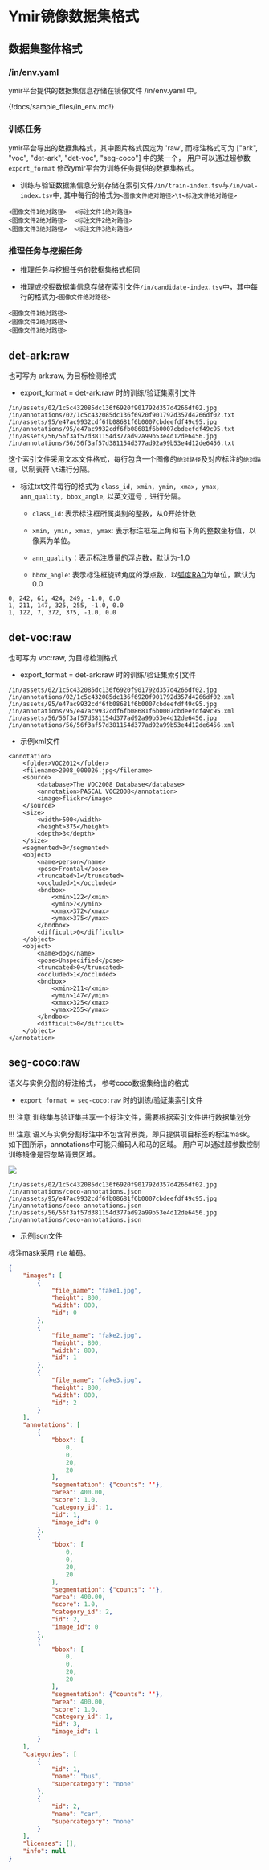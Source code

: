 # Ymir镜像数据集格式

## 数据集整体格式

### /in/env.yaml

ymir平台提供的数据集信息存储在镜像文件 /in/env.yaml 中。

{!docs/sample_files/in_env.md!}

### 训练任务

ymir平台导出的数据集格式，其中图片格式固定为 'raw', 而标注格式可为 ["ark", "voc", "det-ark", "det-voc", "seg-coco"] 中的某一个， 用户可以通过超参数 `export_format` 修改ymir平台为训练任务提供的数据集格式。


- 训练与验证数据集信息分别存储在索引文件`/in/train-index.tsv`与`/in/val-index.tsv`中, 其中每行的格式为`<图像文件绝对路径>\t<标注文件绝对路径>`

```
<图像文件1绝对路径>  <标注文件1绝对路径>
<图像文件2绝对路径>  <标注文件2绝对路径>
<图像文件3绝对路径>  <标注文件3绝对路径>
```

### 推理任务与挖掘任务

- 推理任务与挖掘任务的数据集格式相同

- 推理或挖掘数据集信息存储在索引文件`/in/candidate-index.tsv`中，其中每行的格式为`<图像文件绝对路径>`

```
<图像文件1绝对路径>
<图像文件2绝对路径>
<图像文件3绝对路径>
```

## det-ark:raw

也可写为 ark:raw, 为目标检测格式

- export_format = det-ark:raw 时的训练/验证集索引文件

```
/in/assets/02/1c5c432085dc136f6920f901792d357d4266df02.jpg      /in/annotations/02/1c5c432085dc136f6920f901792d357d4266df02.txt
/in/assets/95/e47ac9932cdf6fb08681f6b0007cbdeefdf49c95.jpg      /in/annotations/95/e47ac9932cdf6fb08681f6b0007cbdeefdf49c95.txt
/in/assets/56/56f3af57d381154d377ad92a99b53e4d12de6456.jpg      /in/annotations/56/56f3af57d381154d377ad92a99b53e4d12de6456.txt
```

这个索引文件采用文本文件格式，每行包含一个图像的`绝对路径`及对应标注的`绝对路径`，以制表符 `\t`进行分隔。

- 标注txt文件每行的格式为 `class_id, xmin, ymin, xmax, ymax, ann_quality, bbox_angle`, 以英文逗号 `,` 进行分隔。

    - `class_id`: 表示标注框所属类别的整数，从0开始计数

    - `xmin, ymin, xmax, ymax`: 表示标注框左上角和右下角的整数坐标值，以像素为单位。

    - `ann_quality`：表示标注质量的浮点数，默认为-1.0

    - `bbox_angle`: 表示标注框旋转角度的浮点数，以[弧度RAD](https://baike.baidu.com/item/RAD/2262445)为单位，默认为0.0

```
0, 242, 61, 424, 249, -1.0, 0.0
1, 211, 147, 325, 255, -1.0, 0.0
1, 122, 7, 372, 375, -1.0, 0.0
```

## det-voc:raw

也可写为 voc:raw, 为目标检测格式

- export_format = det-ark:raw 时的训练/验证集索引文件

```
/in/assets/02/1c5c432085dc136f6920f901792d357d4266df02.jpg      /in/annotations/02/1c5c432085dc136f6920f901792d357d4266df02.xml
/in/assets/95/e47ac9932cdf6fb08681f6b0007cbdeefdf49c95.jpg      /in/annotations/95/e47ac9932cdf6fb08681f6b0007cbdeefdf49c95.xml
/in/assets/56/56f3af57d381154d377ad92a99b53e4d12de6456.jpg      /in/annotations/56/56f3af57d381154d377ad92a99b53e4d12de6456.xml
```

- 示例xml文件
```
<annotation>
	<folder>VOC2012</folder>
	<filename>2008_000026.jpg</filename>
	<source>
		<database>The VOC2008 Database</database>
		<annotation>PASCAL VOC2008</annotation>
		<image>flickr</image>
	</source>
	<size>
		<width>500</width>
		<height>375</height>
		<depth>3</depth>
	</size>
	<segmented>0</segmented>
	<object>
		<name>person</name>
		<pose>Frontal</pose>
		<truncated>1</truncated>
		<occluded>1</occluded>
		<bndbox>
			<xmin>122</xmin>
			<ymin>7</ymin>
			<xmax>372</xmax>
			<ymax>375</ymax>
		</bndbox>
		<difficult>0</difficult>
	</object>
	<object>
		<name>dog</name>
		<pose>Unspecified</pose>
		<truncated>0</truncated>
		<occluded>1</occluded>
		<bndbox>
			<xmin>211</xmin>
			<ymin>147</ymin>
			<xmax>325</xmax>
			<ymax>255</ymax>
		</bndbox>
		<difficult>0</difficult>
	</object>
</annotation>
```

## seg-coco:raw

语义与实例分割的标注格式， 参考coco数据集给出的格式

- `export_format = seg-coco:raw` 时的训练/验证集索引文件

!!! 注意
    训练集与验证集共享一个标注文件，需要根据索引文件进行数据集划分

!!! 注意
    语义与实例分割标注中不包含背景类，即只提供项目标签的标注mask。
    如下图所示，annotations中可能只编码人和马的区域。
    用户可以通过超参数控制训练镜像是否忽略背景区域。

![](../imgs/2007_000783.png)

```
/in/assets/02/1c5c432085dc136f6920f901792d357d4266df02.jpg      /in/annotations/coco-annotations.json
/in/assets/95/e47ac9932cdf6fb08681f6b0007cbdeefdf49c95.jpg      /in/annotations/coco-annotations.json
/in/assets/56/56f3af57d381154d377ad92a99b53e4d12de6456.jpg      /in/annotations/coco-annotations.json
```

- 示例json文件

标注mask采用 `rle` 编码。

```json
{
    "images": [
        {
            "file_name": "fake1.jpg",
            "height": 800,
            "width": 800,
            "id": 0
        },
        {
            "file_name": "fake2.jpg",
            "height": 800,
            "width": 800,
            "id": 1
        },
        {
            "file_name": "fake3.jpg",
            "height": 800,
            "width": 800,
            "id": 2
        }
    ],
    "annotations": [
        {
            "bbox": [
                0,
                0,
                20,
                20
            ],
            "segmentation": {"counts": ''},
            "area": 400.00,
            "score": 1.0,
            "category_id": 1,
            "id": 1,
            "image_id": 0
        },
        {
            "bbox": [
                0,
                0,
                20,
                20
            ],
            "segmentation": {"counts": ''},
            "area": 400.00,
            "score": 1.0,
            "category_id": 2,
            "id": 2,
            "image_id": 0
        },
        {
            "bbox": [
                0,
                0,
                20,
                20
            ],
            "segmentation": {"counts": ''},
            "area": 400.00,
            "score": 1.0,
            "category_id": 1,
            "id": 3,
            "image_id": 1
        }
    ],
    "categories": [
        {
            "id": 1,
            "name": "bus",
            "supercategory": "none"
        },
        {
            "id": 2,
            "name": "car",
            "supercategory": "none"
        }
    ],
    "licenses": [],
    "info": null
}
```
